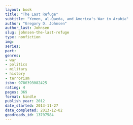 ```yaml
---
layout: book
title: "The Last Refuge"
subtitle: "Yemen, al-Qaeda, and America's War in Arabia"
author: "Gregory D. Johnsen"
author_last: Johnsen
slug: johnsen-the-last-refuge
type: nonfiction
img: 
series: 
part: 
genres:
- war
- politics
- military
- history
- terrorism
isbn: 9780393082425
rating: 4
pages: 369
format: kindle
publish_year: 2012
date_started: 2013-11-27
date_completed: 2013-12-02
goodreads_id: 13707584
---
```

